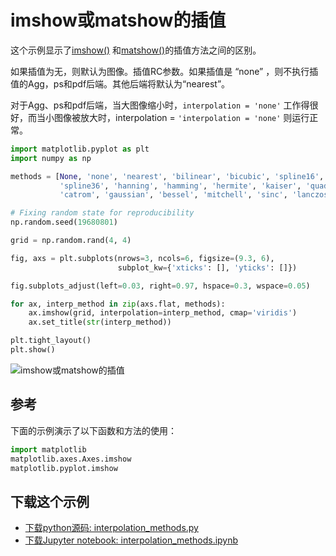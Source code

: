 # imshow或matshow的插值

这个示例显示了[imshow()](https://matplotlib.org/api/_as_gen/matplotlib.axes.Axes.imshow.html#matplotlib.axes.Axes.imshow) 和[matshow()](https://matplotlib.org/api/_as_gen/matplotlib.axes.Axes.matshow.html#matplotlib.axes.Axes.matshow)的插值方法之间的区别。

如果插值为无，则默认为图像。插值RC参数。如果插值是 “none” ，则不执行插值的Agg，ps和pdf后端。其他后端将默认为“nearest”。

对于Agg、ps和pdf后端，当大图像缩小时，``interpolation = 'none'`` 工作得很好，而当小图像被放大时，interpolation = ``'interpolation = 'none'`` 则运行正常。

```python
import matplotlib.pyplot as plt
import numpy as np

methods = [None, 'none', 'nearest', 'bilinear', 'bicubic', 'spline16',
           'spline36', 'hanning', 'hamming', 'hermite', 'kaiser', 'quadric',
           'catrom', 'gaussian', 'bessel', 'mitchell', 'sinc', 'lanczos']

# Fixing random state for reproducibility
np.random.seed(19680801)

grid = np.random.rand(4, 4)

fig, axs = plt.subplots(nrows=3, ncols=6, figsize=(9.3, 6),
                        subplot_kw={'xticks': [], 'yticks': []})

fig.subplots_adjust(left=0.03, right=0.97, hspace=0.3, wspace=0.05)

for ax, interp_method in zip(axs.flat, methods):
    ax.imshow(grid, interpolation=interp_method, cmap='viridis')
    ax.set_title(str(interp_method))

plt.tight_layout()
plt.show()
```

![imshow或matshow的插值](https://matplotlib.org/_images/sphx_glr_interpolation_methods_001.png)

## 参考

下面的示例演示了以下函数和方法的使用：

```python
import matplotlib
matplotlib.axes.Axes.imshow
matplotlib.pyplot.imshow
```

## 下载这个示例

- [下载python源码: interpolation_methods.py](https://matplotlib.org/_downloads/interpolation_methods.py)
- [下载Jupyter notebook: interpolation_methods.ipynb](https://matplotlib.org/_downloads/interpolation_methods.ipynb)